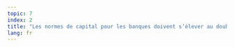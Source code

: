 ```yaml
---
topic: 7
index: 2
title: "Les normes de capital pour les banques doivent s’élever au double des 7 à 10 % imposés par la réglementation Bâle III."
lang: fr
---
```


